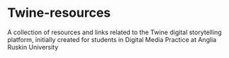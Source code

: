 # Twine-resources
A collection of resources and links related to the Twine digital storytelling platform, initially created for students in Digital Media Practice at Anglia Ruskin University
